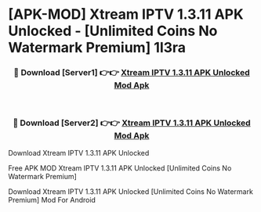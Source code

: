 # [APK-MOD] Xtream IPTV 1.3.11 APK Unlocked - [Unlimited Coins No Watermark Premium] 1l3ra



<div align="center">
<h3>🔴 Download [Server1] 👉👉 <a href="https://momento.my/?title=Xtream_IPTV_1.3.11_APK_Unlocked">Xtream IPTV 1.3.11 APK Unlocked Mod Apk</a></h3><br>

<h3>🔴 Download [Server2] 👉👉 <a href="https://momento.my/?title=Xtream_IPTV_1.3.11_APK_Unlocked">Xtream IPTV 1.3.11 APK Unlocked Mod Apk</a></h3>
</div>



Download Xtream IPTV 1.3.11 APK Unlocked 

Free APK MOD Xtream IPTV 1.3.11 APK Unlocked [Unlimited Coins No Watermark Premium]

Download Xtream IPTV 1.3.11 APK Unlocked [Unlimited Coins No Watermark Premium] Mod For Android
